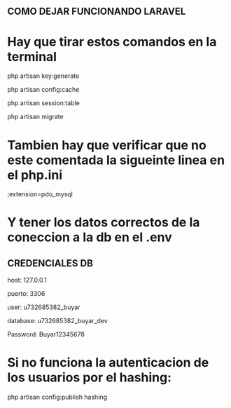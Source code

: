 ## COMO DEJAR FUNCIONANDO LARAVEL

# Hay que tirar estos comandos en la terminal

php artisan key:generate

php artisan config:cache

php artisan session:table

php artisan migrate


# Tambien hay que verificar que no este comentada la sigueinte linea en el php.ini

;extension=pdo_mysql

# Y tener los datos correctos de la coneccion a la db en el .env


## CREDENCIALES DB

host: 127.0.0.1

puerto: 3306

user: u732685382_buyar

database: u732685382_buyar_dev

Password: Buyar12345678

# Si no funciona la autenticacion de los usuarios por el hashing:

php artisan config:publish hashing